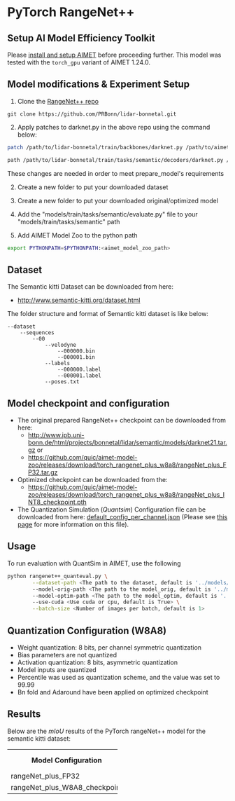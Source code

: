 # PyTorch RangeNet++

## Setup AI Model Efficiency Toolkit
Please [install and setup AIMET](https://github.com/quic/aimet/blob/release-aimet-1.24/packaging/install.md) before proceeding further.
This model was tested with the `torch_gpu` variant of AIMET 1.24.0.

## Model modifications & Experiment Setup
1. Clone the [RangeNet++ repo](https://github.com/PRBonn/lidar-bonnetal)
```
git clone https://github.com/PRBonn/lidar-bonnetal.git
```
2. Apply patches to darknet.py in the above repo using the command below:
```bash
patch /path/to/lidar-bonnetal/train/backbones/darknet.py /path/to/aimet-model-zoo/aimet_zoo_torch/rangenet/train/models/backbones/darknet.patch

path /path/to/lidar-bonnetal/train/tasks/semantic/decoders/darknet.py /path/to/aimet-model-zoo/aimet_zoo_torch/rangenet/train/tasks/semantic/decoders/darknet.patch
```
These changes are needed in order to meet prepare_model's requirements

2. Create a new folder to put your downloaded dataset

3. Create a new folder to put your downloaded original/optimized model

4. Add the "models/train/tasks/semantic/evaluate.py" file to your "models/train/tasks/semantic" path

5. Add AIMET Model Zoo to the python path 
```bash 
export PYTHONPATH=$PYTHONPATH:<aimet_model_zoo_path>
```


## Dataset
The Semantic kitti Dataset can be downloaded from here:
  - http://www.semantic-kitti.org/dataset.html

The folder structure and format of Semantic kitti dataset is like below:
```
--dataset
	--sequences
		--00
			--velodyne
				--000000.bin
				--000001.bin
			--labels
				--000000.label
				--000001.label
			--poses.txt
```

## Model checkpoint and configuration

- The original prepared RangeNet++ checkpoint can be downloaded from here:
  - http://www.ipb.uni-bonn.de/html/projects/bonnetal/lidar/semantic/models/darknet21.tar.gz
  or
  - https://github.com/quic/aimet-model-zoo/releases/download/torch_rangenet_plus_w8a8/rangeNet_plus_FP32.tar.gz
- Optimized checkpoint can be downloaded from the:
  - https://github.com/quic/aimet-model-zoo/releases/download/torch_rangenet_plus_w8a8/rangeNet_plus_INT8_checkpoint.pth
- The Quantization Simulation (*Quantsim*) Configuration file can be downloaded from here: [default_config_per_channel.json](https://raw.githubusercontent.com/quic/aimet/release-aimet-1.23/TrainingExtensions/common/src/python/aimet_common/quantsim_config/default_config_per_channel.json) (Please see [this page](https://quic.github.io/aimet-pages/releases/1.23.0/user_guide/quantization_configuration.html) for more information on this file).

## Usage
To run evaluation with QuantSim in AIMET, use the following
```bash
python rangenet++_quanteval.py \
		--dataset-path <The path to the dataset, default is '../models/train/tasks/semantic/dataset/'>
		--model-orig-path <The path to the model_orig, default is '../models/train/tasks/semantic/pre_trained_model'>
		--model-optim-path <The path to the model_optim, default is '../models/train/tasks/semantic/quantized_model'>
		--use-cuda <Use cuda or cpu, default is True> \
		--batch-size <Number of images per batch, default is 1>
```

## Quantization Configuration (W8A8)
- Weight quantization: 8 bits, per channel symmetric quantization
- Bias parameters are not quantized
- Activation quantization: 8 bits, asymmetric quantization
- Model inputs are quantized
- Percentile was used as quantization scheme, and the value was set to 99.99
- Bn fold and Adaround have been applied on optimized checkpoint

## Results
Below are the *mIoU* results of the PyTorch rangeNet++ model for the semantic kitti dataset:

<table style= " width:50%">
  <tr>
    <th>Model Configuration</th>
    <th>FP32 (%)</th>
    <th>W8A8 (%)</th>
  </tr>
  <tr>
    <td>rangeNet_plus_FP32</td>
    <td>47.2</td>
    <td>46.8</td>
  </tr>
  <tr>
    <td>rangeNet_plus_W8A8_checkpoint</td>
    <td> - </td>
    <td>47.0</td>
  </tr>
</table>

